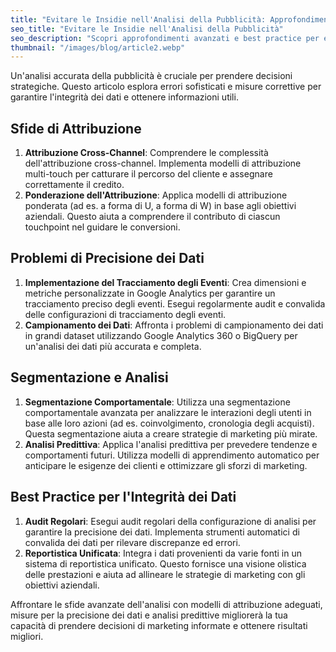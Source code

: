 ```yaml
---
title: "Evitare le Insidie nell'Analisi della Pubblicità: Approfondimenti Avanzati e Best Practice"
seo_title: "Evitare le Insidie nell'Analisi della Pubblicità"
seo_description: "Scopri approfondimenti avanzati e best practice per evitare errori comuni nell'analisi della pubblicità. Impara a garantire la precisione dei dati e a prendere decisioni di marketing informate."
thumbnail: "/images/blog/article2.webp"
---
```


Un'analisi accurata della pubblicità è cruciale per prendere decisioni strategiche. Questo articolo esplora errori sofisticati e misure correttive per garantire l'integrità dei dati e ottenere informazioni utili.

## **Sfide di Attribuzione**

1.  **Attribuzione Cross-Channel**: Comprendere le complessità dell'attribuzione cross-channel. Implementa modelli di attribuzione multi-touch per catturare il percorso del cliente e assegnare correttamente il credito.
2.  **Ponderazione dell'Attribuzione**: Applica modelli di attribuzione ponderata (ad es. a forma di U, a forma di W) in base agli obiettivi aziendali. Questo aiuta a comprendere il contributo di ciascun touchpoint nel guidare le conversioni.

## **Problemi di Precisione dei Dati**

1.  **Implementazione del Tracciamento degli Eventi**: Crea dimensioni e metriche personalizzate in Google Analytics per garantire un tracciamento preciso degli eventi. Esegui regolarmente audit e convalida delle configurazioni di tracciamento degli eventi.
2.  **Campionamento dei Dati**: Affronta i problemi di campionamento dei dati in grandi dataset utilizzando Google Analytics 360 o BigQuery per un'analisi dei dati più accurata e completa.

## **Segmentazione e Analisi**

1.  **Segmentazione Comportamentale**: Utilizza una segmentazione comportamentale avanzata per analizzare le interazioni degli utenti in base alle loro azioni (ad es. coinvolgimento, cronologia degli acquisti). Questa segmentazione aiuta a creare strategie di marketing più mirate.
2.  **Analisi Predittiva**: Applica l'analisi predittiva per prevedere tendenze e comportamenti futuri. Utilizza modelli di apprendimento automatico per anticipare le esigenze dei clienti e ottimizzare gli sforzi di marketing.

## **Best Practice per l'Integrità dei Dati**

1.  **Audit Regolari**: Esegui audit regolari della configurazione di analisi per garantire la precisione dei dati. Implementa strumenti automatici di convalida dei dati per rilevare discrepanze ed errori.
2.  **Reportistica Unificata**: Integra i dati provenienti da varie fonti in un sistema di reportistica unificato. Questo fornisce una visione olistica delle prestazioni e aiuta ad allineare le strategie di marketing con gli obiettivi aziendali.

Affrontare le sfide avanzate dell'analisi con modelli di attribuzione adeguati, misure per la precisione dei dati e analisi predittive migliorerà la tua capacità di prendere decisioni di marketing informate e ottenere risultati migliori.
